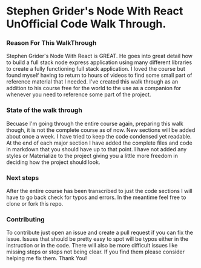 # Stephen Grider's Node With React UnOfficial Code Walk Through.

### Reason For This WalkThrough
Stephen Grider's Node With React is GREAT. He goes into great detail how to build a full stack node express application using many different libraries to create a fully functioning full stack application. I loved the course but found myself having to return to hours of videos to find some small part of reference material that I needed. I've created this walk through as an addition to his course free for the world to the use as a companion for whenever you need to reference some part of the project.

### State of the walk through
Becuase I'm going through the entire course again, preparing this walk though, it is not the complete course as of now. New sections will be added about once a week. I have tried to keep the code condensed yet readable. At the end of each major section I have added the complete files and code in markdown that you should have up to that point. I have not added any styles or Materialize to the project giving you a little more freedom in deciding how the project should look. 

### Next steps
After the entire course has been transcribed to just the code sections I will have to go back check for typos and errors. In the meantime feel free to clone or fork this repo.

### Contributing
To contribute just open an issue and create a pull request if you can fix the issue. Issues that should be pretty easy to spot will be typos either in the instruction or in the code. There will also be more difficult issues like missing steps or stops not being clear. If you find them please consider helping me fix them. Thank You!